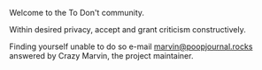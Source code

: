 Welcome to the To Don't community.

Within desired privacy, accept and grant criticism constructively.

Finding yourself unable to do so e-mail marvin@poopjournal.rocks answered by Crazy Marvin, the project maintainer.
